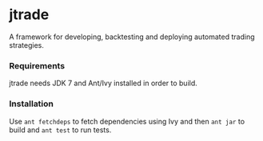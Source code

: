 # jtrade
A framework for developing, backtesting and deploying automated trading strategies.

### Requirements
jtrade needs JDK 7 and Ant/Ivy installed in order to build.

### Installation
Use `ant fetchdeps` to fetch dependencies using Ivy and then `ant jar` to build and `ant test` to run tests.
